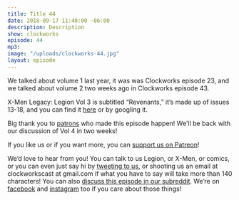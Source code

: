 ```yaml
---
title: Title 44
date: 2018-09-17 11:40:00 -06:00
description: Description
show: clockworks
episode: 44
mp3: 
image: "/uploads/clockworks-44.jpg"
layout: episode
---
```


We talked about volume 1 last year, it was was Clockworks episode 23, and we talked about volume 2 two weeks ago in Clockworks episode 43.

X-Men Legacy: Legion Vol 3 is subtitled “Revenants,” it’s made up of issues 13-18, and you can find it [here](https://comicstore.marvel.com/X-Men-Legacy-Legion-Vol-3-Revenants/digital-comic/33683) or by googling it.

Big thank you to [patrons](https://www.patreon.com/clockworkscast) who made this episode happen! We'll be back with our discussion of Vol 4 in two weeks!

If you like us or if you want more, you can [support us on Patreon](https://www.patreon.com/clockworkscast)!

We’d love to hear from you! You can talk to us Legion, or X-Men, or comics, or you can even just say hi by [tweeting to us](http://www.twitter.com/clockworkscast), or shooting us an email at clockworkscast at gmail.com if what you have to say will take more than 140 characters! You can also [discuss this episode in our subreddit](https://www.reddit.com/r/Goodstuff_fm/). We’re on [facebook](http://facebook.com/clockworkscast) and [instagram](https://www.instagram.com/clockworkscast) too if you care about those things!
